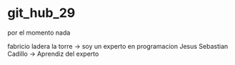# git_hub_29
por el momento nada

fabricio ladera la torre -> soy un experto en programacion
Jesus Sebastian Cadillo -> Aprendiz del experto